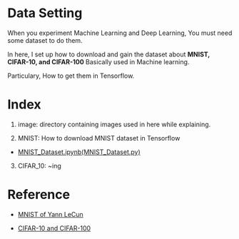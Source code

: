 # Data Setting

  When you experiment Machine Learning and Deep Learning, You must need some dataset to do them. 
 
  In here, I set up how to download and gain the dataset about **MNIST, CIFAR-10, and CIFAR-100** Basically used in Machine learning.

  Particulary, How to get them in Tensorflow.
 
# Index

  01. image: directory containing images used in here while explaining.

  02. MNIST: How to download MNIST dataset in Tensorflow 

   - [MNIST_Dataset.ipynb](https://nbviewer.jupyter.org/github/hyunyoung2/Hyunyoung2_Machine_Learning/blob/master/Tutorial/Tensorflow/01.DataSetting/MNIST/MNIST_Dataset.ipynb)[(MNIST_Dataset.py)](https://github.com/hyunyoung2/Hyunyoung2_Machine_Learning/blob/master/Tutorial/Tensorflow/01.DataSetting/MNIST/MNIST_Dataset.py)

  03. CIFAR_10: ~ing


# Reference 

  - [MNIST of Yann LeCun](http://yann.lecun.com/exdb/mnist/)
 
  - [CIFAR-10 and CIFAR-100](https://www.cs.toronto.edu/~kriz/cifar.html)


 
 
 
